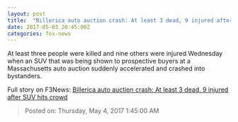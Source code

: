 ```yaml
---
layout: post
title:  "Billerica auto auction crash: At least 3 dead, 9 injured after SUV hits crowd"
date: 2017-05-03 20:45:00Z
categories: fox-news
---
```


At least three people were killed and nine others were injured Wednesday when an SUV that was being shown to prospective buyers at a Massachusetts auto auction suddenly accelerated and crashed into bystanders.


Full story on F3News: [Billerica auto auction crash: At least 3 dead, 9 injured after SUV hits crowd](http://www.f3nws.com/n/UsayBC)

> Posted on: Thursday, May 4, 2017 1:45:00 AM
